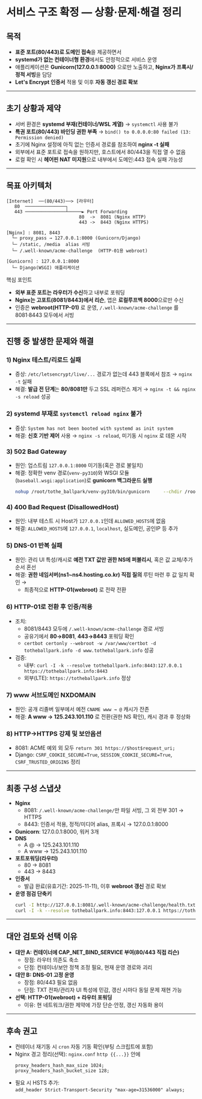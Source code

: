 # 서비스 구조 확정 — 상황·문제·해결 정리

## 목적
- **표준 포트(80/443)로 도메인 접속**을 제공하면서
- **systemd가 없는 컨테이너형 환경**에서도 안정적으로 서비스 운영
- 애플리케이션은 **Gunicorn(127.0.0.1:8000)** 으로만 노출하고, **Nginx가 프록시/정적 서빙**을 담당
- **Let's Encrypt 인증서** 적용 및 이후 **자동 갱신 경로 확보**

---

## 초기 상황과 제약
- 서버 환경은 **systemd 부재(컨테이너/WSL 계열)** → `systemctl` 사용 불가
- **특권 포트(80/443) 바인딩 권한 부족** → `bind() to 0.0.0.0:80 failed (13: Permission denied)`
- 초기에 Nginx 설정에 아직 없는 인증서 경로를 참조하여 **nginx -t 실패**
- 외부에서 표준 포트로 접속을 원하지만, 호스트에서 80/443을 직접 열 수 없음
- 로컬 확인 시 **헤어핀 NAT 미지원**으로 내부에서 도메인:443 접속 실패 가능성

---

## 목표 아키텍처
```
[Internet]  ──(80/443)──> [라우터]
   80  ───────────────┐
   443 ───────────────┴─────► Port Forwarding
                           80  ->  8081 (Nginx HTTP)
                           443 ->  8443 (Nginx HTTPS)

[Nginx] : 8081, 8443
  └─ proxy_pass → 127.0.0.1:8000 (Gunicorn/Django)
  └─ /static, /media  alias 서빙
  └─ /.well-known/acme-challenge  (HTTP-01용 webroot)

[Gunicorn] : 127.0.0.1:8000
  └─ Django(WSGI) 애플리케이션
```

핵심 포인트
- **외부 표준 포트는 라우터가 수신**하고 내부로 포워딩
- **Nginx는 고포트(8081/8443)에서 리슨**, 앱은 **로컬루프백 8000**으로만 수신
- 인증은 **webroot(HTTP-01)** 로 운영, `/.well-known/acme-challenge` 를 8081·8443 모두에서 서빙

---

## 진행 중 발생한 문제와 해결
### 1) Nginx 테스트/리로드 실패
- 증상: `/etc/letsencrypt/live/...` 경로가 없는데 443 블록에서 참조 → `nginx -t` 실패
- 해결: **발급 전 단계**는 **80/8081만** 두고 SSL 레퍼런스 제거 → `nginx -t && nginx -s reload` 성공

### 2) systemd 부재로 `systemctl reload nginx` 불가
- 증상: `System has not been booted with systemd as init system`
- 해결: **신호 기반 제어** 사용 → `nginx -s reload`, 미기동 시 `nginx` 로 데몬 시작

### 3) 502 Bad Gateway
- 원인: 업스트림 `127.0.0.1:8000` 미기동(혹은 경로 불일치)
- 해결: 정확한 venv 경로(`venv-py310`)와 WSGI 모듈(`baseball.wsgi:application`)로 **gunicorn 백그라운드 실행**
  ```bash
  nohup /root/tothe_ballpark/venv-py310/bin/gunicorn     --chdir /root/tothe_ballpark --workers 3 --bind 127.0.0.1:8000     baseball.wsgi:application > /var/log/gunicorn.log 2>&1 &
  ```

### 4) 400 Bad Request (DisallowedHost)
- 원인: 내부 테스트 시 Host가 `127.0.0.1`인데 `ALLOWED_HOSTS`에 없음
- 해결: `ALLOWED_HOSTS`에 `127.0.0.1`, `localhost`, 실도메인, 공인IP 등 추가

### 5) DNS-01 반복 실패
- 원인: 관리 UI 특성/캐시로 **예전 TXT 값만 권한 NS에 퍼블리시**, 혹은 값 교체/추가 순서 혼선
- 해결: **권한 네임서버(ns1~ns4.hosting.co.kr) 직접 질의** 루틴 마련 후 값 일치 확인 →
  - 최종적으로 **HTTP-01(webroot)** 로 전략 전환

### 6) HTTP-01로 전환 후 인증/적용
- 조치:
  - 8081/8443 모두에 `/.well-known/acme-challenge` 경로 서빙
  - 공유기에서 **80→8081**, **443→8443** 포워딩 확인
  - `certbot certonly --webroot -w /var/www/certbot -d totheballpark.info -d www.totheballpark.info` 성공
- 검증:
  - 내부: `curl -I -k --resolve totheballpark.info:8443:127.0.0.1 https://totheballpark.info:8443`
  - 외부(LTE): `https://totheballpark.info` 정상

### 7) www 서브도메인 NXDOMAIN
- 원인: 공개 리졸버 일부에서 예전 `CNAME www → @` 캐시가 잔존
- 해결: **A www → 125.243.101.110** 로 전환(권한 NS 확인), 캐시 경과 후 정상화

### 8) HTTP→HTTPS 강제 및 보안옵션
- 8081: ACME 예외 외 모두 `return 301 https://$host$request_uri;`
- Django: `CSRF_COOKIE_SECURE=True`, `SESSION_COOKIE_SECURE=True`, `CSRF_TRUSTED_ORIGINS` 정리

---

## 최종 구성 스냅샷
- **Nginx**
  - 8081: `/.well-known/acme-challenge/`만 파일 서빙, 그 외 전부 301 → HTTPS
  - 8443: 인증서 적용, 정적/미디어 alias, 프록시 → 127.0.0.1:8000
- **Gunicorn**: 127.0.0.1:8000, 워커 3개
- **DNS**
  - A @ → 125.243.101.110
  - A www → 125.243.101.110
- **포트포워딩(라우터)**
  - 80 → 8081
  - 443 → 8443
- **인증서**
  - 발급 완료(유효기간: 2025-11-11), 이후 **webroot 갱신** 경로 확보
- **운영 점검 단축키**
  ```bash
  curl -I http://127.0.0.1:8081/.well-known/acme-challenge/health.txt   # 200
  curl -I -k --resolve totheballpark.info:8443:127.0.0.1 https://totheballpark.info:8443  # 200/301/302
  ```

---

## 대안 검토와 선택 이유
- **대안 A: 컨테이너에 CAP_NET_BIND_SERVICE 부여(80/443 직접 리슨)**  
  - 장점: 라우터 의존도 축소  
  - 단점: 컨테이너/보안 정책 조정 필요, 현재 운영 경로와 괴리
- **대안 B: DNS-01 고정 운영**  
  - 장점: 80/443 필요 없음  
  - 단점: TXT 전파/관리자 UI 특성에 민감, 갱신 시마다 동일 문제 재현 가능
- **선택: HTTP-01(webroot) + 라우터 포워딩**  
  - 이유: 현 네트워크/권한 제약에 가장 단순·안정, 갱신 자동화 용이

---

## 후속 권고
- 컨테이너 재기동 시 `cron` 자동 기동 확인(부팅 스크립트에 포함)
- Nginx 경고 정리(선택): `nginx.conf` `http {{...}}` 안에
  ```
  proxy_headers_hash_max_size 1024;
  proxy_headers_hash_bucket_size 128;
  ```
- 필요 시 HSTS 추가:  
  `add_header Strict-Transport-Security "max-age=31536000" always;`